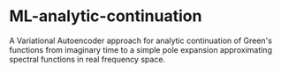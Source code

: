 # ML-analytic-continuation
A Variational Autoencoder approach for analytic continuation of Green's functions from imaginary time to a simple pole expansion approximating spectral functions in real frequency space.
